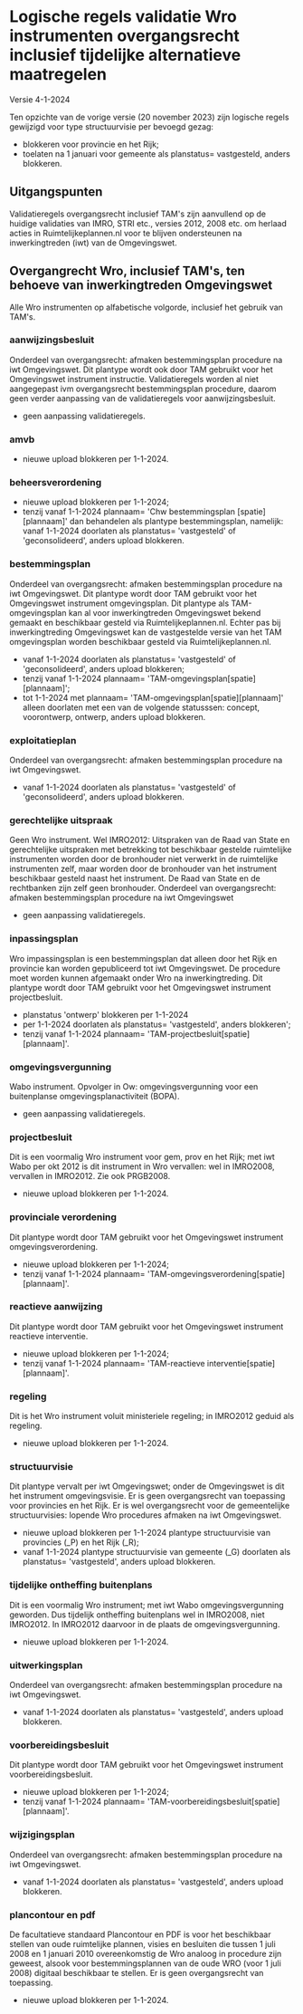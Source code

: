 # Logische regels validatie Wro instrumenten overgangsrecht inclusief tijdelijke alternatieve maatregelen
Versie 4-1-2024

Ten opzichte van de vorige versie (20 november 2023) zijn logische regels gewijzigd voor type structuurvisie per bevoegd gezag:
- blokkeren voor provincie en het Rijk;
- toelaten na 1 januari voor gemeente als planstatus= vastgesteld, anders blokkeren.


## Uitgangspunten
Validatieregels overgangsrecht inclusief TAM's zijn aanvullend op de huidige validaties van IMRO, STRI etc., versies 2012, 2008 etc. om herlaad acties in Ruimtelijkeplannen.nl voor te blijven ondersteunen na inwerkingtreden (iwt) van de Omgevingswet.

## Overgangrecht Wro, inclusief TAM's, ten behoeve van inwerkingtreden Omgevingswet 
Alle Wro instrumenten op alfabetische volgorde, inclusief het gebruik van TAM's.  

### aanwijzingsbesluit
Onderdeel van overgangsrecht: afmaken bestemmingsplan procedure na iwt Omgevingswet.
Dit plantype wordt ook door TAM gebruikt voor het Omgevingswet instrument instructie. Validatieregels worden al niet aangegepast ivm overgangsrecht bestemmingsplan procedure, daarom geen verder aanpassing van de validatieregels voor aanwijzingsbesluit. 
- geen aanpassing validatieregels.

### amvb
- nieuwe upload blokkeren per 1-1-2024.

### beheersverordening
- nieuwe upload blokkeren per 1-1-2024;
- tenzij vanaf 1-1-2024 plannaam= 'Chw bestemmingsplan [spatie][plannaam]' dan behandelen als plantype bestemmingsplan, namelijk:
vanaf 1-1-2024 doorlaten als planstatus= 'vastgesteld' of 'geconsolideerd', anders upload blokkeren.

### bestemmingsplan
Onderdeel van overgangsrecht: afmaken bestemmingsplan procedure na iwt Omgevingswet.
Dit plantype wordt door TAM gebruikt voor het Omgevingswet instrument omgevingsplan. 
Dit plantype als TAM-omgevingsplan kan al voor inwerkingtreden Omgevingswet bekend gemaakt en beschikbaar gesteld via Ruimtelijkeplannen.nl. Echter pas bij inwerkingtreding Omgevingswet kan de vastgestelde versie van het TAM omgevingsplan worden beschikbaar gesteld via Ruimtelijkeplannen.nl. 
- vanaf 1-1-2024 doorlaten als planstatus= 'vastgesteld' of 'geconsolideerd', anders upload blokkeren;
- tenzij vanaf 1-1-2024 plannaam= 'TAM-omgevingsplan[spatie][plannaam]';
- tot 1-1-2024 met plannaam= 'TAM-omgevingsplan[spatie][plannaam]' alleen doorlaten met een van de volgende statusssen: concept, voorontwerp, ontwerp, anders upload blokkeren.

### exploitatieplan
Onderdeel van overgangsrecht: afmaken bestemmingsplan procedure na iwt Omgevingswet.
- vanaf 1-1-2024 doorlaten als planstatus= 'vastgesteld' of 'geconsolideerd', anders upload blokkeren.

### gerechtelijke uitspraak
Geen Wro instrument. Wel IMRO2012: Uitspraken van de Raad van State en gerechtelijke uitspraken met betrekking tot beschikbaar gestelde ruimtelijke instrumenten worden door de bronhouder niet verwerkt in de ruimtelijke instrumenten zelf, maar worden door de bronhouder van het instrument beschikbaar gesteld naast het instrument. De Raad van State en de rechtbanken zijn zelf geen bronhouder.
Onderdeel van overgangsrecht: afmaken bestemmingsplan procedure na iwt Omgevingswet
- geen aanpassing validatieregels.

### inpassingsplan
Wro impassingsplan is een bestemmingsplan dat alleen door het Rijk en provincie kan worden gepubliceerd tot iwt Omgevingswet. De procedure moet worden kunnen afgemaakt onder Wro na inwerkingtreding. Dit plantype wordt door TAM gebruikt voor het Omgevingswet instrument projectbesluit. 
- planstatus 'ontwerp' blokkeren per 1-1-2024
- per 1-1-2024 doorlaten als planstatus= 'vastgesteld', anders blokkeren';
- tenzij vanaf 1-1-2024 plannaam= 'TAM-projectbesluit[spatie][plannaam]'.

### omgevingsvergunning
Wabo instrument. Opvolger in Ow: omgevingsvergunning voor een buitenplanse omgevingsplanactiviteit (BOPA). 
- geen aanpassing validatieregels.

### projectbesluit
Dit is een voormalig Wro instrument voor gem, prov en het Rijk; met iwt Wabo per okt 2012 is dit instrument in Wro vervallen: wel in IMRO2008, vervallen in IMRO2012. Zie ook PRGB2008. 
- nieuwe upload blokkeren per 1-1-2024.

### provinciale verordening
Dit plantype wordt door TAM gebruikt voor het Omgevingswet instrument omgevingsverordening.
- nieuwe upload blokkeren per 1-1-2024;
- tenzij vanaf 1-1-2024 plannaam= 'TAM-omgevingsverordening[spatie][plannaam]'.

### reactieve aanwijzing
Dit plantype wordt door TAM gebruikt voor het Omgevingswet instrument reactieve interventie.
- nieuwe upload blokkeren per 1-1-2024;
- tenzij vanaf 1-1-2024 plannaam= 'TAM-reactieve interventie[spatie][plannaam]'.

### regeling
Dit is het Wro instrument voluit ministeriele regeling; in IMRO2012 geduid als regeling.
- nieuwe upload blokkeren per 1-1-2024.

### structuurvisie
Dit plantype vervalt per iwt Omgevingswet; onder de Omgevingswet is dit het instrument omgevingsvisie. Er is geen overgangsrecht van toepassing voor provincies en het Rijk. Er is wel overgangsrecht voor de gemeentelijke structuurvisies: lopende Wro procedures afmaken na iwt Omgevingswet.   
- nieuwe upload blokkeren per 1-1-2024 plantype structuurvisie van provincies (_P) en het Rijk (_R);
- vanaf 1-1-2024 plantype structuurvisie van gemeente (_G) doorlaten als planstatus= 'vastgesteld', anders upload blokkeren.

### tijdelijke ontheffing buitenplans
Dit is een voormalig Wro instrument; met iwt Wabo omgevingsvergunning geworden. Dus tijdelijk ontheffing buitenplans wel in IMRO2008, niet IMRO2012. In IMRO2012 daarvoor in de plaats de omgevingsvergunning. 
- nieuwe upload blokkeren per 1-1-2024.

### uitwerkingsplan
Onderdeel van overgangsrecht: afmaken bestemmingsplan procedure na iwt Omgevingswet.
- vanaf 1-1-2024 doorlaten als planstatus= 'vastgesteld', anders upload blokkeren.

### voorbereidingsbesluit
Dit plantype wordt door TAM gebruikt voor het Omgevingswet instrument voorbereidingsbesluit.
- nieuwe upload blokkeren per 1-1-2024;
- tenzij vanaf 1-1-2024 plannaam= 'TAM-voorbereidingsbesluit[spatie][plannaam]'.

### wijzigingsplan
Onderdeel van overgangsrecht: afmaken bestemmingsplan procedure na iwt Omgevingswet.
- vanaf 1-1-2024 doorlaten als planstatus= 'vastgesteld', anders upload blokkeren.

### plancontour en pdf
De facultatieve standaard Plancontour en PDF is voor het beschikbaar stellen van oude ruimtelijke plannen, visies en besluiten die tussen 1 juli 2008 en 1 januari 2010 overeenkomstig de Wro analoog in procedure zijn geweest, alsook voor bestemmingsplannen van de oude WRO (voor 1 juli 2008) digitaal beschikbaar te stellen. 
Er is geen overgangsrecht van toepassing. 
- nieuwe upload blokkeren per 1-1-2024.